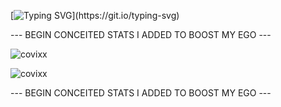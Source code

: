 
[![Typing SVG](https://readme-typing-svg.herokuapp.com?size=30&lines=Touch+grass.)](https://git.io/typing-svg)

--- BEGIN CONCEITED STATS I ADDED TO BOOST MY EGO ---

![covixx](https://github-readme-stats.vercel.app/api?username=covixx&show_icons=true&theme=tokyonight&hide=["issues"])

![covixx](https://github-readme-stats.vercel.app/api/top-langs?username=covixx&show_icons=true&theme=tokyonight)

--- BEGIN CONCEITED STATS I ADDED TO BOOST MY EGO ---
<!--
**covixx/covixx** is a ✨ _special_ ✨ repository because its `README.md` (this file) appears on your GitHub profile.

Here are some ideas to get you started:

- 🔭 I’m currently working on ...
- 🌱 I’m currently learning ...
- 👯 I’m looking to collaborate on ...
- 🤔 I’m looking for help with ...
- 💬 Ask me about ...
- 📫 How to reach me: ...
- 😄 Pronouns: ...
- ⚡ Fun fact: ...
-->
